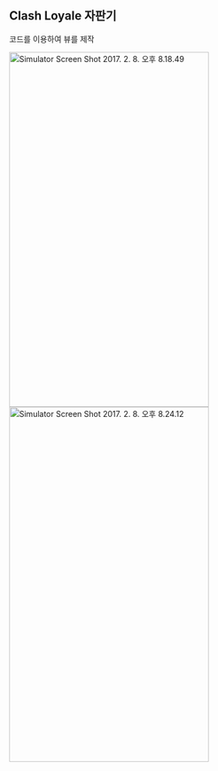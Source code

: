 ## Clash Loyale 자판기

코드를 이용하여 뷰를 제작

<a data-flickr-embed="true"  href="https://www.flickr.com/photos/151739610@N03/32657036441/in/datetaken/" title="Simulator Screen Shot 2017. 2. 8. 오후 8.18.49"><img src="https://c1.staticflickr.com/1/684/32657036441_e694ddaec1_z.jpg" width="360" height="640" alt="Simulator Screen Shot 2017. 2. 8. 오후 8.18.49"></a><script async src="//embedr.flickr.com/assets/client-code.js" charset="utf-8"></script>
<a data-flickr-embed="true"  href="https://www.flickr.com/photos/151739610@N03/31966463193/in/dateposted-public/" title="Simulator Screen Shot 2017. 2. 8. 오후 8.24.12"><img src="https://c1.staticflickr.com/1/269/31966463193_57b5431b8a_z.jpg" width="360" height="640" alt="Simulator Screen Shot 2017. 2. 8. 오후 8.24.12"></a><script async src="//embedr.flickr.com/assets/client-code.js" charset="utf-8"></script>